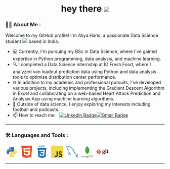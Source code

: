 
<h1 align='center'>
  hey there
  <img src="https://media.giphy.com/media/hvRJCLFzcasrR4ia7z/giphy.gif" width="30px"/>
</h1>


### :man_technologist: About Me :

Welcome to my GitHub profile! I'm Aliya Haris, a passionate Data Science student <img src="https://media.giphy.com/media/WUlplcMpOCEmTGBtBW/giphy.gif" width="30"> based in India. 

- 💻 Currently, I'm pursuing my BSc in Data Science, where I've gained expertise in Python programming, data analysis, and machine learning.
- 🔍 I completed a Data Science internship at ID Fresh Food, where I analyzed van loadout prediction data using Python and data analysis tools to optimize distribution center performance.
- 🌐 In addition to my academic and professional pursuits, I've developed various projects, including implementing the Gradient Descent Algorithm in Excel and collaborating on a web-based Heart Attack Prediction and Analysis App using machine learning algorithms.
- 🚀 Outside of data science, I enjoy exploring my interests including football and podcasts.
- 📫 How to reach me: &nbsp; [![Linkedin Badge](https://img.shields.io/badge/-Aliya-blue?style=flat&logo=Linkedin&logoColor=white)](https://www.linkedin.com/in/aliya-haris-6787b6275/)[![Gmail Badge](https://img.shields.io/badge/-Aliya-red?style=flat&logo=Gmail&logoColor=white)](mailto:aliyaharis06@gmail.com)

---

### :hammer_and_wrench: Languages and Tools :

<div>
 <img src="https://github.com/devicons/devicon/blob/master/icons/python/python-original.svg" title="Python" alt="Python" width="40" height="40"/>&nbsp;
 <img src="https://github.com/devicons/devicon/blob/master/icons/html5/html5-original.svg" title="HTML5" alt="HTML" width="40" height="40"/>&nbsp;
 <img src="https://github.com/devicons/devicon/blob/master/icons/css3/css3-plain-wordmark.svg"  title="CSS3" alt="CSS" width="40" height="40"/>&nbsp;
 <img src="https://github.com/devicons/devicon/blob/master/icons/javascript/javascript-original.svg" title="JavaScript" alt="JavaScript" width="40" height="40"/>&nbsp;
 <img src="https://github.com/devicons/devicon/blob/master/icons/mysql/mysql-original.svg" title="MySQL" alt="MySQL" width="40" height="40"/>&nbsp;
 <img src="https://github.com/devicons/devicon/blob/master/icons/mongodb/mongodb-original-wordmark.svg" title="mongoDB"  alt="mongoDB" width="40" height="40"/>&nbsp;
 <img src="https://github.com/devicons/devicon/blob/master/icons/git/git-original-wordmark.svg" title="Git" **alt="Git" width="40" height="40"/>&nbsp;
</div>

---

<!---
aliya-haris/aliya-haris is a ✨ special ✨ repository because its `README.md` (this file) appears on your GitHub profile.
You can click the Preview link to take a look at your changes.
--->
